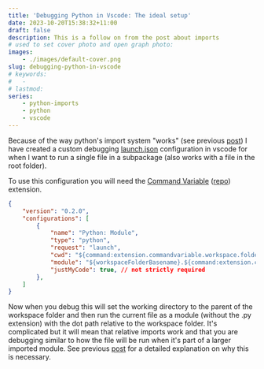 ```yaml
---
title: 'Debugging Python in Vscode: The ideal setup'
date: 2023-10-20T15:38:32+11:00
draft: false
description: This is a follow on from the post about imports
# used to set cover photo and open graph photo:
images: 
    - ./images/default-cover.png
slug: debugging-python-in-vscode
# keywords:
#   -  
# lastmod: 
series:
    - python-imports
    - python
    - vscode
---
```


<!-- <span class="summary">**Summary**: In a sentence... </span> -->

Because of the way python's import system "works" (see previous [post](/posts/relative-imports-pythons-terrible-system)) I have created a custom debugging [launch.json](https://code.visualstudio.com/docs/editor/debugging) configuration in vscode for when I want to run a single file in a subpackage (also works with a file in the root folder).

To use this configuration you will need the [Command Variable](https://marketplace.visualstudio.com/items?itemName=rioj7.command-variable) ([repo](https://github.com/rioj7/command-variable)) extension.

```json
{
    "version": "0.2.0",
    "configurations": [
        {
            "name": "Python: Module",
            "type": "python",
            "request": "launch",
            "cwd": "${command:extension.commandvariable.workspace.folder1Up}",
            "module": "${workspaceFolderBasename}.${command:extension.commandvariable.file.relativeFileDotsNoExtension}",
            "justMyCode": true, // not strictly required
        },
    ]
}
```



Now when you debug this will set the working directory to the parent of the workspace folder and then run the current file as a module (without the .py extension) with the dot path relative to the workspace folder. It's complicated but it will mean that relative imports work and that you are debugging similar to how the file will be run when it's part of a larger imported module. See previous [post](/posts/relative-imports-pythons-terrible-system) for a detailed explanation on why this is necessary.



